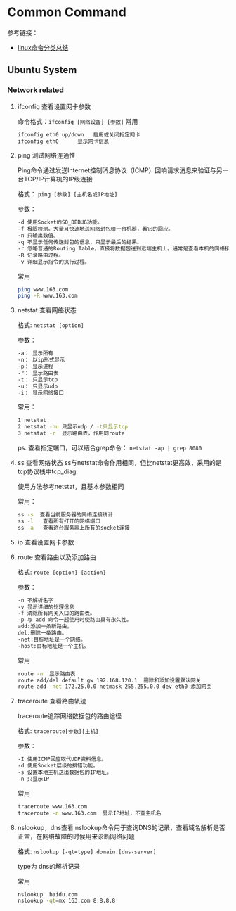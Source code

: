 
# Common Command

参考链接：

- [linux命令分类总结](https://www.jianshu.com/p/ae8c8202d48b)

## Ubuntu System

### Network related

1. ifconfig 查看设置网卡参数

    命令格式：`ifconfig [网络设备] [参数]`
    常用

    ```bash
    ifconfig eth0 up/down   启用或关闭指定网卡
    ifconfig eth0      显示网卡信息
    ```

2. ping 测试网络连通性

    Ping命令通过发送Internet控制消息协议（ICMP）回响请求消息来验证与另一台TCP/IP计算机的IP级连接

    格式： `ping [参数] [主机名或IP地址]`

    参数：

    ```bash
    -d 使用Socket的SO_DEBUG功能。
    -f 极限检测。大量且快速地送网络封包给一台机器，看它的回应。
    -n 只输出数值。
    -q 不显示任何传送封包的信息，只显示最后的结果。
    -r 忽略普通的Routing Table，直接将数据包送到远端主机上。通常是查看本机的网络接口是否有问题。
    -R 记录路由过程。
    -v 详细显示指令的执行过程。
    ```

    常用

    ```bash
    ping www.163.com
    ping -R www.163.com
    ```

3. netstat 查看网络状态

    格式: `netstat [option]`

    参数：

    ```bash
    -a： 显示所有
    -n： 以ip形式显示
    -p： 显示进程
    -r： 显示路由表
    -t： 只显示tcp
    -u： 只显示udp
    -i： 显示网络接口
    ```

    常用：

    ```bash
    1 netstat
    2 netstat -nu 只显示udp / -t只显示tcp
    3 netstat -r  显示路由表，作用同route
    ```

    ps. 查看指定端口，可以结合grep命令：
        `netstat -ap | grep 8080`

4. ss 查看网络状态
    ss与netstat命令作用相同，但比netstat更高效，采用的是tcp协议栈中tcp_diag.

    使用方法参考netstat，且基本参数相同

    常用：

    ```bash
    ss -s  查看当前服务器的网络连接统计
    ss -l   查看所有打开的网络端口
    ss -a   查看这台服务器上所有的socket连接
    ```

5. ip 查看设置网卡参数

6. route 查看路由以及添加路由

    格式: `route [option] [action]`

    参数：

    ```bash
    -n 不解析名字
    -v 显示详细的处理信息
    -f 清除所有网关入口的路由表。
    -p 与 add 命令一起使用时使路由具有永久性。
    add:添加一条新路由。
    del:删除一条路由。
    -net:目标地址是一个网络。
    -host:目标地址是一个主机。
    ```

    常用

    ```bash
    route -n  显示路由表
    route add/del default gw 192.168.120.1  删除和添加设置默认网关
    route add -net 172.25.0.0 netmask 255.255.0.0 dev eth0 添加网关
    ```

7. traceroute 查看路由轨迹

    traceroute追踪网络数据包的路由途径

    格式: `traceroute[参数][主机]`

    参数：

    ```bash
    -I 使用ICMP回应取代UDP资料信息。
    -d 使用Socket层级的排错功能。
    -s 设置本地主机送出数据包的IP地址。
    -n 只显示IP
    ```

    常用

    ```bash
    traceroute www.163.com
    traceroute -n www.163.com  显示IP地址，不查主机名
    ```

8. nslookup，dns查看
    nslookup命令用于查询DNS的记录，查看域名解析是否正常，在网络故障的时候用来诊断网络问题

    格式: `nslookup [-qt=type] domain [dns-server]`

    type为 dns的解析记录

    常用

    ```bash
    nslookup  baidu.com
    nslookup -qt=mx 163.com 8.8.8.8
    ```
